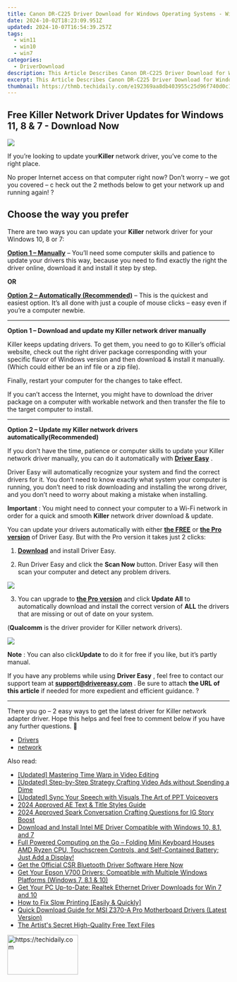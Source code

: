 ```yaml
---
title: Canon DR-C225 Driver Download for Windows Operating Systems - Windows 11, 10 & 8
date: 2024-10-02T18:23:09.951Z
updated: 2024-10-07T16:54:39.257Z
tags:
  - win11
  - win10
  - win7
categories:
  - DriverDownload
description: This Article Describes Canon DR-C225 Driver Download for Windows Operating Systems - Windows 11, 10 & 8
excerpt: This Article Describes Canon DR-C225 Driver Download for Windows Operating Systems - Windows 11, 10 & 8
thumbnail: https://thmb.techidaily.com/e192369aa8db403955c25d96f740d0c112baa081fae25bd46e53089bd06505df.png
---
```


## Free Killer Network Driver Updates for Windows 11, 8 & 7 - Download Now

![](https://images.drivereasy.com/wp-content/uploads/2018/10/img_5bb5e43b23e8b.jpg)

 If you’re looking to update your**Killer** network driver,  you’ve come to the right place.

 No proper Internet access on that computer right now? Don’t worry – we got you covered – c heck out the 2 methods below to get your network up and running again! ?

## Choose the way you prefer

 There are two ways you can update your **Killer** network driver for your Windows 10, 8 or 7:

[**Option 1 – Manually**](https://tools.techidaily.com/drivereasy/download/) – You’ll need some computer skills and patience to update your drivers this way, because you need to find exactly the right the driver online, download it and install it step by step.

**OR**

[**Option 2 – Automatically (Recommended)**](https://www.drivereasy.com/knowledge/killer-network-driver-free-download-update-in-windows-10-8-7/#O2) – This is the quickest and easiest option. It’s all done with just a couple of mouse clicks – easy even if you’re a computer newbie.

---

 **Option 1 – Download and update my Killer network driver manually**

 Killer keeps updating drivers. To get them, you need to go to Killer’s official  website, check out the right driver package corresponding with your specific flavor of Windows version and then download & install it manually. (Which could either be an inf file or a zip file).

Finally, restart your computer for the changes to take effect.

 If you can’t access the Internet, you might have to download the driver package on a computer with workable network and then transfer the file to the target computer to install.

---

 **Option 2 – Update my Killer network drivers automatically(Recommended)**

 If you don’t have the time, patience or computer skills to update your Killer network  driver manually, you can do it automatically with **[Driver Easy](https://tools.techidaily.com/drivereasy/download/)**  .

 Driver Easy will automatically recognize your system and find the correct drivers for it. You don’t need to know exactly what system your computer is running, you don’t need to risk downloading and installing the wrong driver, and you don’t need to worry about making a mistake when installing.

**Important** : You might need to connect your computer to a Wi-Fi network in order for a quick and smooth **Killer** network driver download & update.

 You can update your drivers automatically with either **[the FREE](https://tools.techidaily.com/drivereasy/download/)**  or **[the Pro version](https://tools.techidaily.com/drivereasy/download/)**  of Driver Easy. But with the Pro version it takes just 2 clicks:

 1) **[Download](https://tools.techidaily.com/drivereasy/download/)**  and install Driver Easy.

 2) Run Driver Easy and click the **Scan Now**  button. Driver Easy will then scan your computer and detect any problem drivers.

![](https://images.drivereasy.com/wp-content/uploads/2018/07/img_5b5aefd675a7c.jpg)

 3) You can upgrade to **[the Pro version](https://tools.techidaily.com/drivereasy/download/)**  and click **Update All** to automatically download and install the correct version of **ALL**  the drivers that are missing or out of date on your system.

 (**Qualcomm** is the driver provider for Killer network drivers).

![](https://images.drivereasy.com/wp-content/uploads/2018/07/img_5b5af0deb80ba.jpg)

**Note** : You can also click**Update** to do it for free if you like, but it’s partly manual.

 If you have any problems while using **Driver Easy** , feel free to contact our support team at **<support@drivereasy.com>** . Be sure to attach **the URL of this article** if needed for more expedient and efficient guidance. ?

---

 There you go – 2 easy ways to get the latest driver for Killer network adapter driver. Hope this helps and feel free to comment below if you have any further questions. 🙂

* [Drivers](https://tools.techidaily.com/drivereasy/download/)
* [network](https://tools.techidaily.com/drivereasy/download/)

<ins class="adsbygoogle"
     style="display:block"
     data-ad-format="autorelaxed"
     data-ad-client="ca-pub-7571918770474297"
     data-ad-slot="1223367746"></ins>

<ins class="adsbygoogle"
     style="display:block"
     data-ad-client="ca-pub-7571918770474297"
     data-ad-slot="8358498916"
     data-ad-format="auto"
     data-full-width-responsive="true"></ins>

<span class="atpl-alsoreadstyle">Also read:</span>
<div><ul>
<li><a href="https://article-knowledge.techidaily.com/updated-mastering-time-warp-in-video-editing/"><u>[Updated] Mastering Time Warp in Video Editing</u></a></li>
<li><a href="https://youtube-web.techidaily.com/ed-step-by-step-strategy-crafting-video-ads-without-spending-a-dime/"><u>[Updated] Step-by-Step Strategy Crafting Video Ads without Spending a Dime</u></a></li>
<li><a href="https://digital-screen-recording.techidaily.com/updated-sync-your-speech-with-visuals-the-art-of-ppt-voiceovers/"><u>[Updated] Sync Your Speech with Visuals The Art of PPT Voiceovers</u></a></li>
<li><a href="https://extra-lessons.techidaily.com/2024-approved-ae-text-and-title-styles-guide/"><u>2024 Approved AE Text & Title Styles Guide</u></a></li>
<li><a href="https://instagram-video-files.techidaily.com/2024-approved-spark-conversation-crafting-questions-for-ig-story-boost/"><u>2024 Approved Spark Conversation Crafting Questions for IG Story Boost</u></a></li>
<li><a href="https://hardware-help.techidaily.com/download-and-install-intel-me-driver-compatible-with-windows-10-81-and-7/"><u>Download and Install Intel ME Driver Compatible with Windows 10, 8.1, and 7</u></a></li>
<li><a href="https://hardware-help.techidaily.com/1723262388827-full-powered-computing-on-the-go-folding-mini-keyboard-houses-amd-ryzen-cpu-touchscreen-controls-and-self-contained-battery-just-add-a-display/"><u>Full Powered Computing on the Go – Folding Mini Keyboard Houses AMD Ryzen CPU, Touchscreen Controls, and Self-Contained Battery; Just Add a Display!</u></a></li>
<li><a href="https://hardware-help.techidaily.com/1722978724570-get-the-official-csr-bluetooth-driver-software-here-now/"><u>Get the Official CSR Bluetooth Driver Software Here Now</u></a></li>
<li><a href="https://hardware-help.techidaily.com/get-your-epson-v700-drivers-compatible-with-multiple-windows-platforms-windows-7-81-and-10/"><u>Get Your Epson V700 Drivers: Compatible with Multiple Windows Platforms (Windows 7, 8.1 & 10)</u></a></li>
<li><a href="https://hardware-help.techidaily.com/get-your-pc-up-to-date-realtek-ethernet-driver-downloads-for-win-7-and-10/"><u>Get Your PC Up-to-Date: Realtek Ethernet Driver Downloads for Win 7 and 10</u></a></li>
<li><a href="https://printer-issues.techidaily.com/how-to-fix-slow-printing-easily-and-quickly/"><u>How to Fix Slow Printing [Easily & Quickly]</u></a></li>
<li><a href="https://hardware-help.techidaily.com/quick-download-guide-for-msi-z370-a-pro-motherboard-drivers-latest-version/"><u>Quick Download Guide for MSI Z370-A Pro Motherboard Drivers (Latest Version)</u></a></li>
<li><a href="https://extra-information.techidaily.com/the-artists-secret-high-quality-free-text-files/"><u>The Artist's Secret High-Quality Free Text Files</u></a></li>
</ul></div>

<!-- affiliate ads begin -->
<a href="https://aligracehair.sjv.io/c/5597632/2135366/19272" target="_top" id="2135366">
  <img src="//a.impactradius-go.com/display-ad/19272-2135366" border="0" alt="https://techidaily.com" width="160" height="90"/>
</a>
<img height="0" width="0" src="https://aligracehair.sjv.io/i/5597632/2135366/19272" style="position:absolute;visibility:hidden;" border="0" />
<!-- affiliate ads end -->

